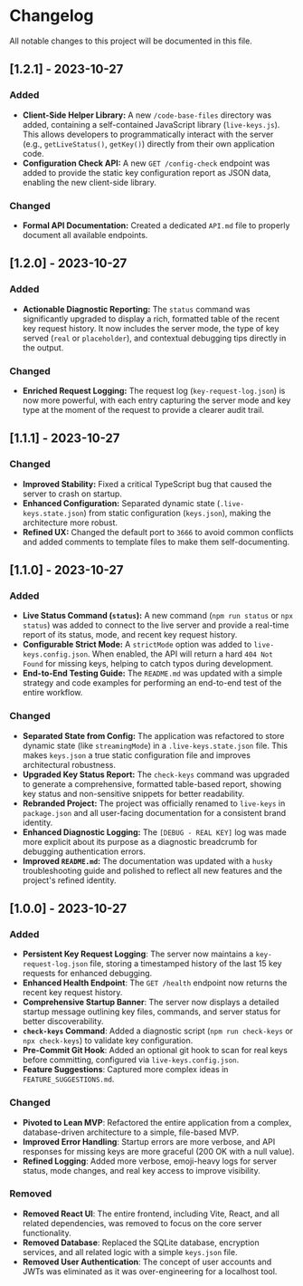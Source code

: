 # Changelog

All notable changes to this project will be documented in this file.

## [1.2.1] - 2023-10-27

### Added
- **Client-Side Helper Library:** A new `/code-base-files` directory was added, containing a self-contained JavaScript library (`live-keys.js`). This allows developers to programmatically interact with the server (e.g., `getLiveStatus()`, `getKey()`) directly from their own application code.
- **Configuration Check API:** A new `GET /config-check` endpoint was added to provide the static key configuration report as JSON data, enabling the new client-side library.

### Changed
- **Formal API Documentation:** Created a dedicated `API.md` file to properly document all available endpoints.

## [1.2.0] - 2023-10-27

### Added
- **Actionable Diagnostic Reporting:** The `status` command was significantly upgraded to display a rich, formatted table of the recent key request history. It now includes the server mode, the type of key served (`real` or `placeholder`), and contextual debugging tips directly in the output.

### Changed
- **Enriched Request Logging:** The request log (`key-request-log.json`) is now more powerful, with each entry capturing the server mode and key type at the moment of the request to provide a clearer audit trail.

## [1.1.1] - 2023-10-27

### Changed
- **Improved Stability:** Fixed a critical TypeScript bug that caused the server to crash on startup.
- **Enhanced Configuration:** Separated dynamic state (`.live-keys.state.json`) from static configuration (`keys.json`), making the architecture more robust.
- **Refined UX:** Changed the default port to `3666` to avoid common conflicts and added comments to template files to make them self-documenting.

## [1.1.0] - 2023-10-27

### Added
- **Live Status Command (`status`):** A new command (`npm run status` or `npx status`) was added to connect to the live server and provide a real-time report of its status, mode, and recent key request history.
- **Configurable Strict Mode:** A `strictMode` option was added to `live-keys.config.json`. When enabled, the API will return a hard `404 Not Found` for missing keys, helping to catch typos during development.
- **End-to-End Testing Guide:** The `README.md` was updated with a simple strategy and code examples for performing an end-to-end test of the entire workflow.

### Changed
- **Separated State from Config:** The application was refactored to store dynamic state (like `streamingMode`) in a `.live-keys.state.json` file. This makes `keys.json` a true static configuration file and improves architectural robustness.
- **Upgraded Key Status Report:** The `check-keys` command was upgraded to generate a comprehensive, formatted table-based report, showing key status and non-sensitive snippets for better readability.
- **Rebranded Project:** The project was officially renamed to `live-keys` in `package.json` and all user-facing documentation for a consistent brand identity.
- **Enhanced Diagnostic Logging:** The `[DEBUG - REAL KEY]` log was made more explicit about its purpose as a diagnostic breadcrumb for debugging authentication errors.
- **Improved `README.md`:** The documentation was updated with a `husky` troubleshooting guide and polished to reflect all new features and the project's refined identity.

## [1.0.0] - 2023-10-27

### Added
- **Persistent Key Request Logging**: The server now maintains a `key-request-log.json` file, storing a timestamped history of the last 15 key requests for enhanced debugging.
- **Enhanced Health Endpoint**: The `GET /health` endpoint now returns the recent key request history.
- **Comprehensive Startup Banner**: The server now displays a detailed startup message outlining key files, commands, and server status for better discoverability.
- **`check-keys` Command**: Added a diagnostic script (`npm run check-keys` or `npx check-keys`) to validate key configuration.
- **Pre-Commit Git Hook**: Added an optional git hook to scan for real keys before committing, configured via `live-keys.config.json`.
- **Feature Suggestions**: Captured more complex ideas in `FEATURE_SUGGESTIONS.md`.

### Changed
- **Pivoted to Lean MVP**: Refactored the entire application from a complex, database-driven architecture to a simple, file-based MVP.
- **Improved Error Handling**: Startup errors are more verbose, and API responses for missing keys are more graceful (200 OK with a null value).
- **Refined Logging**: Added more verbose, emoji-heavy logs for server status, mode changes, and real key access to improve visibility.

### Removed
- **Removed React UI**: The entire frontend, including Vite, React, and all related dependencies, was removed to focus on the core server functionality.
- **Removed Database**: Replaced the SQLite database, encryption services, and all related logic with a simple `keys.json` file.
- **Removed User Authentication**: The concept of user accounts and JWTs was eliminated as it was over-engineering for a localhost tool. 